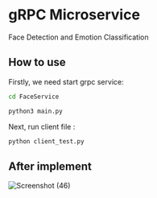 # gRPC Microservice
Face Detection and Emotion Classification

## How to use

Firstly, we need start grpc service:

```sh
cd FaceService

python3 main.py 
```

Next, run client file : 

```sh
python client_test.py
```

## After implement

![Screenshot (46)](https://user-images.githubusercontent.com/100022706/236608758-2bfa2560-2564-4083-825e-feb943745c37.png)

